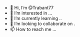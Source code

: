 - 👋 Hi, I’m @Trabant77
- 👀 I’m interested in ...
- 🌱 I’m currently learning ..
- 💞️ I’m looking to collaborate on .
- 📫 How to reach me ...
<!---
Trabant77/Trabant77 is a ✨ special ✨ repository because its `README.md` (this file) appears on your GitHub profile.
You can click the Preview link to take a look at your changes.
--->
